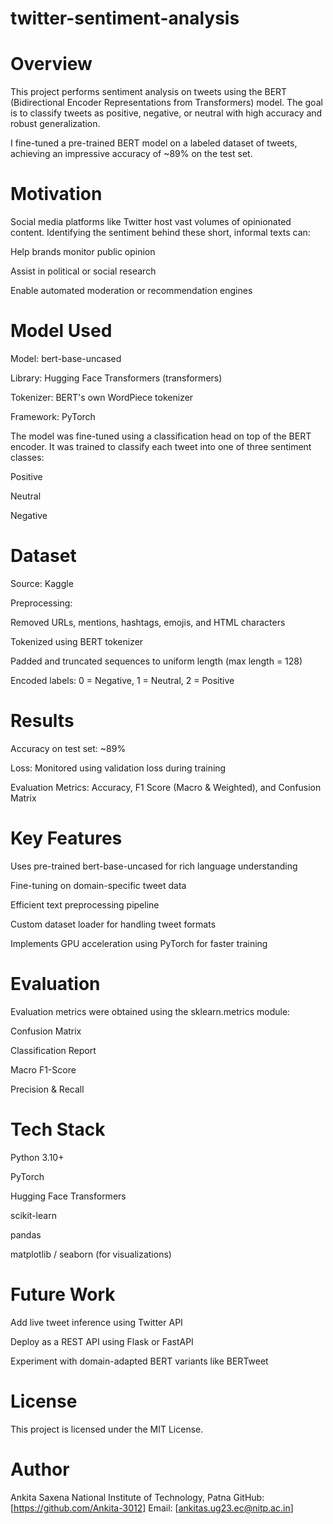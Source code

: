 # twitter-sentiment-analysis
# Overview
This project performs sentiment analysis on tweets using the BERT (Bidirectional Encoder Representations from Transformers) model. The goal is to classify tweets as positive, negative, or neutral with high accuracy and robust generalization.

I fine-tuned a pre-trained BERT model on a labeled dataset of tweets, achieving an impressive accuracy of ~89% on the test set.

# Motivation
Social media platforms like Twitter host vast volumes of opinionated content. Identifying the sentiment behind these short, informal texts can:

Help brands monitor public opinion

Assist in political or social research

Enable automated moderation or recommendation engines

# Model Used
Model: bert-base-uncased

Library: Hugging Face Transformers (transformers)

Tokenizer: BERT's own WordPiece tokenizer

Framework: PyTorch

The model was fine-tuned using a classification head on top of the BERT encoder. It was trained to classify each tweet into one of three sentiment classes:

Positive

Neutral

Negative

# Dataset
Source: Kaggle

Preprocessing:

Removed URLs, mentions, hashtags, emojis, and HTML characters

Tokenized using BERT tokenizer

Padded and truncated sequences to uniform length (max length = 128)

Encoded labels: 0 = Negative, 1 = Neutral, 2 = Positive

# Results
Accuracy on test set: ~89%

Loss: Monitored using validation loss during training

Evaluation Metrics: Accuracy, F1 Score (Macro & Weighted), and Confusion Matrix

# Key Features
Uses pre-trained bert-base-uncased for rich language understanding

Fine-tuning on domain-specific tweet data

Efficient text preprocessing pipeline

Custom dataset loader for handling tweet formats

Implements GPU acceleration using PyTorch for faster training

# Evaluation
Evaluation metrics were obtained using the sklearn.metrics module:

Confusion Matrix

Classification Report

Macro F1-Score

Precision & Recall

# Tech Stack
Python 3.10+

PyTorch

Hugging Face Transformers

scikit-learn

pandas

matplotlib / seaborn (for visualizations)

# Future Work
Add live tweet inference using Twitter API

Deploy as a REST API using Flask or FastAPI

Experiment with domain-adapted BERT variants like BERTweet

# License
This project is licensed under the MIT License.

# Author
Ankita Saxena
National Institute of Technology, Patna
GitHub: [https://github.com/Ankita-3012]
Email: [ankitas.ug23.ec@nitp.ac.in]
